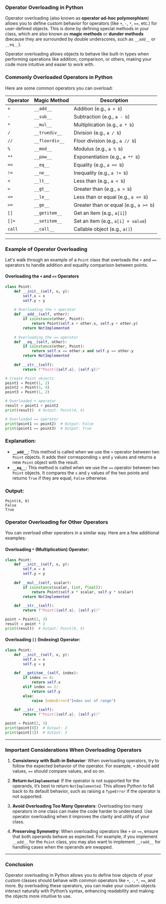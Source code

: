 ### **Operator Overloading in Python**

Operator overloading (also known as **operator ad-hoc polymorphism**) allows you to define custom behavior for operators (like `+`, `-`, `*`, `==`, etc.) for user-defined objects. This is done by defining special methods in your class, which are also known as **magic methods** or **dunder methods** (because they are surrounded by double underscores, such as `__add__` or `__eq__`).

Operator overloading allows objects to behave like built-in types when performing operations like addition, comparison, or others, making your code more intuitive and easier to work with.

### **Commonly Overloaded Operators in Python**

Here are some common operators you can overload:

| Operator | Magic Method | Description |
|----------|--------------|-------------|
| `+`      | `__add__`    | Addition (e.g., `a + b`) |
| `-`      | `__sub__`    | Subtraction (e.g., `a - b`) |
| `*`      | `__mul__`    | Multiplication (e.g., `a * b`) |
| `/`      | `__truediv__` | Division (e.g., `a / b`) |
| `//`     | `__floordiv__` | Floor division (e.g., `a // b`) |
| `%`      | `__mod__`    | Modulus (e.g., `a % b`) |
| `**`     | `__pow__`    | Exponentiation (e.g., `a ** b`) |
| `==`     | `__eq__`     | Equality (e.g., `a == b`) |
| `!=`     | `__ne__`     | Inequality (e.g., `a != b`) |
| `<`      | `__lt__`     | Less than (e.g., `a < b`) |
| `>`      | `__gt__`     | Greater than (e.g., `a > b`) |
| `<=`     | `__le__`     | Less than or equal (e.g., `a <= b`) |
| `>=`     | `__ge__`     | Greater than or equal (e.g., `a >= b`) |
| `[]`     | `__getitem__` | Get an item (e.g., `a[i]`) |
| `[]=`    | `__setitem__` | Set an item (e.g., `a[i] = value`) |
| `call`   | `__call__`    | Callable object (e.g., `a()`) |

---

### **Example of Operator Overloading**

Let's walk through an example of a `Point` class that overloads the `+` and `==` operators to handle addition and equality comparison between points.

#### **Overloading the `+` and `==` Operators**

```python
class Point:
    def __init__(self, x, y):
        self.x = x
        self.y = y
    
    # Overloading the + operator
    def __add__(self, other):
        if isinstance(other, Point):
            return Point(self.x + other.x, self.y + other.y)
        return NotImplemented
    
    # Overloading the == operator
    def __eq__(self, other):
        if isinstance(other, Point):
            return self.x == other.x and self.y == other.y
        return NotImplemented
    
    def __str__(self):
        return f"Point({self.x}, {self.y})"

# Create Point objects
point1 = Point(1, 2)
point2 = Point(3, 4)
point3 = Point(1, 2)

# Overloaded + operator
result = point1 + point2
print(result)  # Output: Point(4, 6)

# Overloaded == operator
print(point1 == point2)  # Output: False
print(point1 == point3)  # Output: True
```

### **Explanation:**
- **`__add__`**: This method is called when we use the `+` operator between two `Point` objects. It adds their corresponding `x` and `y` values and returns a new `Point` object with the result.
- **`__eq__`**: This method is called when we use the `==` operator between two `Point` objects. It compares the `x` and `y` values of the two points and returns `True` if they are equal, `False` otherwise.

### **Output:**
```
Point(4, 6)
False
True
```

### **Operator Overloading for Other Operators**

You can overload other operators in a similar way. Here are a few additional examples:

#### **Overloading `*` (Multiplication) Operator:**

```python
class Point:
    def __init__(self, x, y):
        self.x = x
        self.y = y
    
    def __mul__(self, scalar):
        if isinstance(scalar, (int, float)):
            return Point(self.x * scalar, self.y * scalar)
        return NotImplemented
    
    def __str__(self):
        return f"Point({self.x}, {self.y})"

point = Point(2, 3)
result = point * 3
print(result)  # Output: Point(6, 9)
```

#### **Overloading `[]` (Indexing) Operator:**

```python
class Point:
    def __init__(self, x, y):
        self.x = x
        self.y = y
    
    def __getitem__(self, index):
        if index == 0:
            return self.x
        elif index == 1:
            return self.y
        else:
            raise IndexError("Index out of range")
    
    def __str__(self):
        return f"Point({self.x}, {self.y})"

point = Point(2, 3)
print(point[0])  # Output: 2
print(point[1])  # Output: 3
```

---

### **Important Considerations When Overloading Operators**

1. **Consistency with Built-in Behavior**: When overloading operators, try to follow the expected behavior of the operator. For example, `+` should add values, `==` should compare values, and so on.

2. **Return `NotImplemented`**: If the operator is not supported for the operands, it’s best to return `NotImplemented`. This allows Python to fall back to its default behavior, such as raising a `TypeError` if the operator is not supported.

3. **Avoid Overloading Too Many Operators**: Overloading too many operators in one class can make the code harder to understand. Use operator overloading when it improves the clarity and utility of your class.

4. **Preserving Symmetry**: When overloading operators like `+` or `==`, ensure that both operands behave as expected. For example, if you implement `__add__` for the `Point` class, you may also want to implement `__radd__` for handling cases when the operands are swapped.

---

### **Conclusion**

Operator overloading in Python allows you to define how objects of your custom classes should behave with common operators like `+`, `-`, `*`, `==`, and more. By overloading these operators, you can make your custom objects interact naturally with Python’s syntax, enhancing readability and making the objects more intuitive to use.

